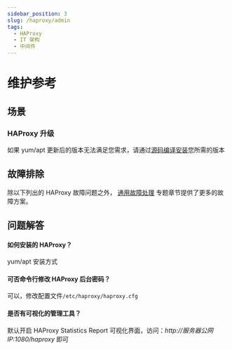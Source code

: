 ```yaml
---
sidebar_position: 3
slug: /haproxy/admin
tags:
  - HAProxy
  - IT 架构
  - 中间件
---
```


# 维护参考

## 场景

### HAProxy 升级

如果 yum/apt 更新后的版本无法满足您需求，请通过[源码编译安装](https://github.com/haproxy/haproxy/blob/master/INSTALL)您所需的版本

## 故障排除

除以下列出的 HAProxy 故障问题之外， [通用故障处理](../troubleshooting) 专题章节提供了更多的故障方案。 

## 问题解答

#### 如何安装的 HAProxy？

yum/apt 安装方式

#### 可否命令行修改 HAProxy 后台密码？

可以，修改配置文件`/etc/haproxy/haproxy.cfg`

#### 是否有可视化的管理工具？

默认开启 HAProxy Statistics Report 可视化界面，访问：*http://服务器公网IP:1080/haproxy* 即可